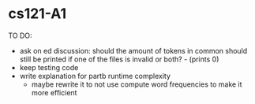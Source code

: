 # cs121-A1
TO DO:
- ask on ed discussion: should the amount of tokens in common should still be printed if one of the files is invalid or both? - (prints 0)
- keep testing code
- write explanation for partb runtime complexity
    - maybe rewrite it to not use compute word frequencies to make it more efficient